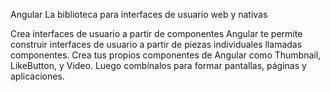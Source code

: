 Angular
La biblioteca para interfaces de usuario web y nativas

Crea interfaces de usuario a partir de componentes
Angular te permite construir interfaces de usuario a partir de piezas individuales llamadas componentes. Crea tus propios componentes de Angular como Thumbnail, LikeButton, y Video. Luego combínalos para formar pantallas, páginas y aplicaciones.
